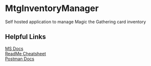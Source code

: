 # MtgInventoryManager
Self hosted application to manage Magic the Gathering card inventory

## Helpful Links
[MS Docs](https://learn.microsoft.com/en-us/aspnet/core/tutorials/first-web-api?view=aspnetcore-9.0&tabs=visual-studio)   
[ReadMe Cheatsheet](https://github.com/adam-p/markdown-here/wiki/markdown-cheatsheet)   
[Postman Docs](https://learning.postman.com/docs/getting-started/overview/)
